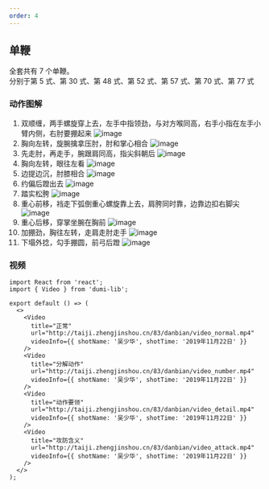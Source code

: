 ```yaml
---
order: 4
---
```


## 单鞭

全套共有 7 个单鞭。  
分别于第 5 式、第 30 式、第 48 式、第 52 式、第 57 式、第 70 式、第 77 式

### 动作图解

1. 双顺缠，两手螺旋穿上去，左手中指领劲，与对方喉同高，右手小指在左手小臂内侧，右肘要掤起来
   ![image](http://taiji.zhengjinshou.cn/83/danbian/104955.jpg)
2. 胸向左转，旋腕擒拿压肘，肘和掌心相合
   ![image](http://taiji.zhengjinshou.cn/83/danbian/105000.jpg)
3. 先走肘，再走手，腕跟肩同高，指尖斜朝后
   ![image](http://taiji.zhengjinshou.cn/83/danbian/105006.jpg)
4. 胸向左转，眼往左看
   ![image](http://taiji.zhengjinshou.cn/83/danbian/105010.jpg)
5. 边提边沉，肘膝相合
   ![image](http://taiji.zhengjinshou.cn/83/danbian/105016.jpg)
6. 约偏后蹬出去
   ![image](http://taiji.zhengjinshou.cn/83/danbian/105020.jpg)
7. 踏实松胯
   ![image](http://taiji.zhengjinshou.cn/83/danbian/105024.jpg)
8. 重心前移，裆走下弧倒重心螺旋靠上去，肩胯同时靠，边靠边扣右脚尖
   ![image](http://taiji.zhengjinshou.cn/83/danbian/105041.jpg)
9. 重心后移，穿掌坐腕在胸前
   ![image](http://taiji.zhengjinshou.cn/83/danbian/105049.jpg)
10. 加掤劲，胸往左转，走肩走肘走手
    ![image](http://taiji.zhengjinshou.cn/83/danbian/105056.jpg)
11. 下塌外捻，勾手掤圆，前弓后蹬
    ![image](http://taiji.zhengjinshou.cn/83/danbian/105106.jpg)

### 视频

```tsx | inline
import React from 'react';
import { Video } from 'dumi-lib';

export default () => (
  <>
    <Video
      title="正常"
      url="http://taiji.zhengjinshou.cn/83/danbian/video_normal.mp4"
      videoInfo={{ shotName: '吴少华', shotTime: '2019年11月22日' }}
    />
    <Video
      title="分解动作"
      url="http://taiji.zhengjinshou.cn/83/danbian/video_number.mp4"
      videoInfo={{ shotName: '吴少华', shotTime: '2019年11月22日' }}
    />
    <Video
      title="动作要领"
      url="http://taiji.zhengjinshou.cn/83/danbian/video_detail.mp4"
      videoInfo={{ shotName: '吴少华', shotTime: '2019年11月22日' }}
    />
    <Video
      title="攻防含义"
      url="http://taiji.zhengjinshou.cn/83/danbian/video_attack.mp4"
      videoInfo={{ shotName: '吴少华', shotTime: '2019年11月22日' }}
    />
  </>
);
```

